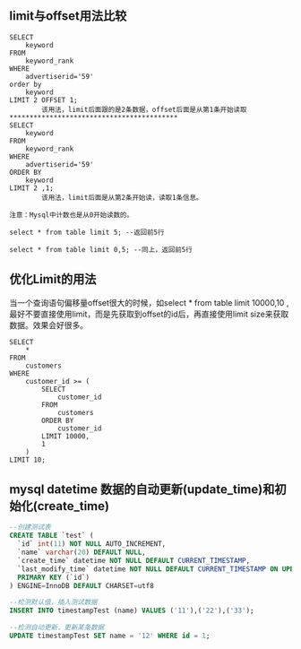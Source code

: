 ## limit与offset用法比较

```
SELECT  
    keyword  
FROM  
    keyword_rank  
WHERE  
    advertiserid='59'  
order by  
    keyword  
LIMIT 2 OFFSET 1; 
        该用法，limit后面跟的是2条数据，offset后面是从第1条开始读取
******************************************
SELECT  
    keyword  
FROM  
    keyword_rank  
WHERE  
    advertiserid='59'  
ORDER BY  
    keyword  
LIMIT 2 ,1;  
        该用法，limit后面是从第2条开始读，读取1条信息。

注意：Mysql中计数也是从0开始读数的。

select * from table limit 5; --返回前5行

select * from table limit 0,5; --同上，返回前5行
```

## 优化Limit的用法

当一个查询语句偏移量offset很大的时候，如select * from table limit 10000,10 , 最好不要直接使用limit，而是先获取到offset的id后，再直接使用limit size来获取数据。效果会好很多。

```
SELECT
    *
FROM
    customers
WHERE
    customer_id >= (
        SELECT
            customer_id
        FROM
            customers
        ORDER BY
            customer_id
        LIMIT 10000,
        1
    )
LIMIT 10;
```
## mysql datetime 数据的自动更新(update_time)和初始化(create_time)
```sql
--创建测试表
CREATE TABLE `test` (
  `id` int(11) NOT NULL AUTO_INCREMENT,
  `name` varchar(20) DEFAULT NULL,
  `create_time` datetime NOT NULL DEFAULT CURRENT_TIMESTAMP,
  `last_modify_time` datetime NOT NULL DEFAULT CURRENT_TIMESTAMP ON UPDATE CURRENT_TIMESTAMP,
  PRIMARY KEY (`id`)
) ENGINE=InnoDB DEFAULT CHARSET=utf8
 
--检测默认值，插入测试数据
INSERT INTO timestampTest (name) VALUES ('11'),('22'),('33');
 
--检测自动更新，更新某条数据
UPDATE timestampTest SET name = '12' WHERE id = 1;
```